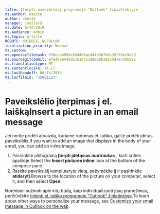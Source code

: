 ```yaml
---
title: Įterpti paveikslėlį programoje "Outlook" žiniatinklyje
ms.author: daeite
author: daeite
manager: joallard
ms.date: 6/14/2019
ms.audience: Admin
ms.topic: article
ROBOTS: NOINDEX, NOFOLLOW
localization_priority: Normal
ms.custom: ''
ms.openlocfilehash: f56ccb4998a90d490acd44e567b0c35f76ec9c2d
ms.sourcegitcommit: efed0ae44bd6c61d751dd008b2885bd7e7d86521
ms.translationtype: MT
ms.contentlocale: lt-LT
ms.lasthandoff: 06/14/2019
ms.locfileid: "35001127"
---
```

# <a name="insert-a-picture-in-an-email-message"></a><span data-ttu-id="908d7-102">Paveikslėlio įterpimas į el. laišką</span><span class="sxs-lookup"><span data-stu-id="908d7-102">Insert a picture in an email message</span></span>

<span data-ttu-id="908d7-103">Jei norite pridėti atvaizdą, kuriame rodomas el. laiško, galite pridėti įdėtas paveikslėlis.</span><span class="sxs-lookup"><span data-stu-id="908d7-103">If you want to add an image that displays in the body of your email, you can add an inline image.</span></span>

1. <span data-ttu-id="908d7-104">Pasirinkite piktogramą **Įterpti įdėtąsias nuotraukas** , kurti srities apačioje.</span><span class="sxs-lookup"><span data-stu-id="908d7-104">Select the **Insert pictures inline** icon at the bottom of the compose pane.</span></span>
1. <span data-ttu-id="908d7-105">Raskite paveikslėlį kompiuteryje vietą, pažymėkite jį ir pasirinkite **atidaryti**.</span><span class="sxs-lookup"><span data-stu-id="908d7-105">Browse to the location of the picture on your computer, select it, and then select **Open**.</span></span>

<span data-ttu-id="908d7-106">Norėdami sužinoti apie kitų būdų, kaip individualizuoti jūsų pranešimas, peržiūrėkite [tinkinti el. laiško programoje "Outlook" žiniatinklyje](https://support.office.com/article/079442eb-6b41-4ff5-b6e0-a83d3967ac41).</span><span class="sxs-lookup"><span data-stu-id="908d7-106">To learn about other ways to personalize your message, see [Customize your email message in Outlook on the web](https://support.office.com/article/079442eb-6b41-4ff5-b6e0-a83d3967ac41).</span></span>